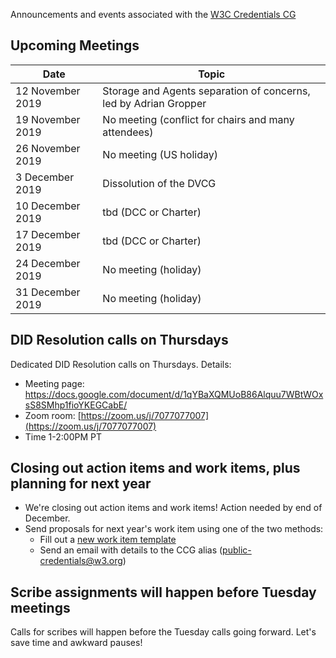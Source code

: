 Announcements and events associated with the [W3C Credentials CG](https://w3c-ccg.github.io)

## Upcoming Meetings

| Date | Topic |
|-----|--------|
| 12 November 2019 | Storage and Agents separation of concerns, led by Adrian Gropper |
| 19 November 2019 | No meeting (conflict for chairs and many attendees) |
| 26 November 2019 | No meeting (US holiday) |
| 3 December 2019 | Dissolution of the DVCG |
| 10 December 2019 | tbd (DCC or Charter) |
| 17 December 2019 | tbd (DCC or Charter) |
| 24 December 2019 | No meeting (holiday) |
| 31 December 2019 | No meeting (holiday) |


## DID Resolution calls on Thursdays

Dedicated DID Resolution calls on Thursdays. Details:

- Meeting page: https://docs.google.com/document/d/1qYBaXQMUoB86Alquu7WBtWOxsS8SMhp1fioYKEGCabE/
- Zoom room: [https://zoom.us/j/7077077007](https://zoom.us/j/7077077007)
- Time 1-2:00PM PT

## Closing out action items and work items, plus planning for next year

- We're closing out action items and work items! Action needed by end of December. 
- Send proposals for next year's work item using one of the two methods:
  - Fill out a [new work item template](https://github.com/w3c-ccg/community/issues/new?assignees=ChristopherA%2C+jandrieu%2C+kimdhamilton&labels=proposed+work+items&template=ccg-new-work-item-template.md&title=%5BPROPOSED+WORK+ITEM%5D)
  - Send an email with details to the CCG alias (public-credentials@w3.org) 
  
## Scribe assignments will happen before Tuesday meetings  

Calls for scribes will happen before the Tuesday calls going forward. Let's save time and awkward pauses!
